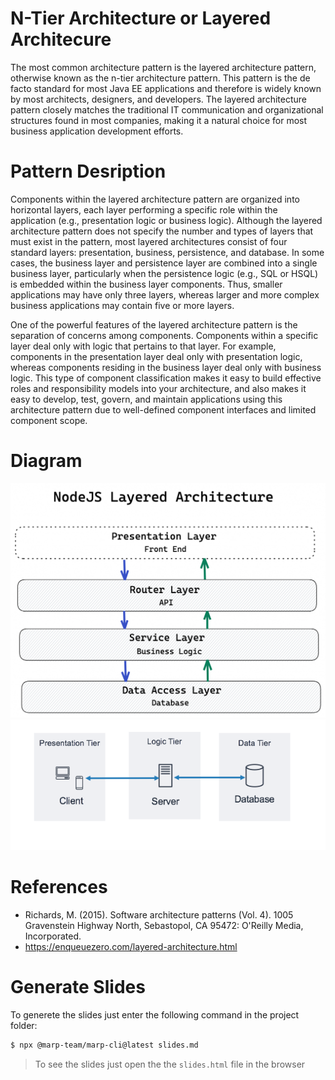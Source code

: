 # N-Tier Architecture or Layered Architecure

The most common architecture pattern is the layered architecture pattern, otherwise known as the n-tier architecture pattern. This pattern is the de facto standard for most Java EE applications and therefore is widely known by most architects, designers, and developers. The layered architecture pattern closely matches the traditional IT communication and organizational structures found in most companies, making it a natural choice for most business application development efforts.

# Pattern Desription

Components within the layered architecture pattern are organized into horizontal layers, each layer performing a specific role within the application (e.g., presentation logic or business logic). Although the layered architecture pattern does not specify the number and types of layers that must exist in the pattern, most layered architectures consist of four standard layers: presentation, business, persistence, and database. In some cases, the business layer and persistence layer are combined into a single business layer, particularly when the persistence logic (e.g., SQL or HSQL) is embedded within the business layer components. Thus, smaller applications may have only three layers, whereas larger and more complex business applications may contain five or more layers.

One of the powerful features of the layered architecture pattern is the separation of concerns among components. Components within a specific layer deal only with logic that pertains to that layer. For example, components in the presentation layer deal only with presentation logic, whereas components residing in the business layer deal only with business logic. This type of component classification makes it easy to build effective roles and responsibility models into your architecture, and also makes it easy to develop, test, govern, and maintain applications using this architecture pattern due to well-defined component interfaces and limited component scope.

# Diagram

![](images/diagram.png)
![](images/diagram2.png)
# References

- Richards, M. (2015). Software architecture patterns (Vol. 4). 1005 Gravenstein Highway North, Sebastopol, CA 95472: O'Reilly Media, Incorporated.
- https://enqueuezero.com/layered-architecture.html

# Generate Slides
To generete the slides just enter the following command in the project folder:

```sh
$ npx @marp-team/marp-cli@latest slides.md
```
> To see the slides just open the the `slides.html` file in the browser